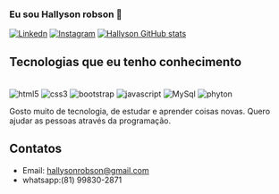  ### Eu sou Hallyson robson 🙂

[![Linkedn](https://img.shields.io/badge/LinkedIn-0077B5?style=for-the-badge&logo=linkedin&logoColor=white)](https://www.linkedin.com/in/hallyson-robson-19265ab8)
[![Instagram](	https://img.shields.io/badge/Instagram-E4405F?style=for-the-badge&logo=instagram&logoColor=white)](https://www.instagram.com/hallysonrobson)
[![Hallyson GitHub stats](https://github-readme-stats.vercel.app/api?username=HAllysonR&show_icons=true&theme=radical)](https://github.com/HAllysonR) <br>


## Tecnologias que eu tenho conhecimento
<div style="display: inline-block"><br/>
    <img align="center" src="https://img.shields.io/badge/HTML5-E34F26?style=for-the-badge&logo=html5&logoColor=white" alt="html5">
    <img align="center" src="https://img.shields.io/badge/CSS3-1572B6?style=for-the-badge&logo=css3&logoColor=white" alt="css3">
    <img align="center" src="https://img.shields.io/badge/Bootstrap-563D7C?style=for-the-badge&logo=bootstrap&logoColor=white" alt="bootstrap">
    <img align="center" src="https://img.shields.io/badge/JavaScript-F7DF1E?style=for-the-badge&logo=javascript&logoColor=black" alt="javascript">
     <img align="center" src="https://img.shields.io/badge/MySQL-00000F?style=for-the-badge&logo=mysql&logoColor=white" alt="MySql">
     <img align="center" src="https://img.shields.io/badge/Python-3776AB?style=for-the-badge&logo=python&logoColor=white" alt="phyton">
</div><br/>

Gosto muito de tecnologia, de estudar e aprender coisas novas. Quero ajudar as pessoas através da programação.

## Contatos
- Email: hallysonrobson@gmail.com
- whatsapp:(81) 99830-2871

